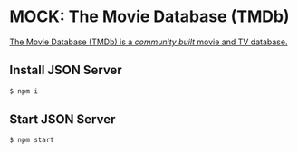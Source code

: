 # MOCK: The Movie Database (TMDb)

[The Movie Database (TMDb) is a _community built_ movie and TV database.](https://www.themoviedb.org)

## Install JSON Server
```sh
$ npm i
```

## Start JSON Server
```sh
$ npm start
```